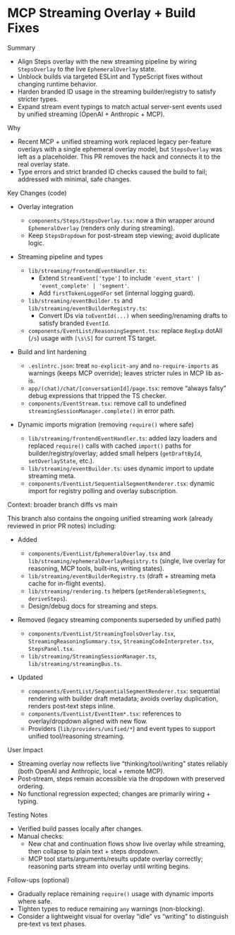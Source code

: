 # MCP Streaming Overlay + Build Fixes

Summary

- Align Steps overlay with the new streaming pipeline by wiring `StepsOverlay` to the live `EphemeralOverlay` state.
- Unblock builds via targeted ESLint and TypeScript fixes without changing runtime behavior.
- Harden branded ID usage in the streaming builder/registry to satisfy stricter types.
- Expand stream event typings to match actual server-sent events used by unified streaming (OpenAI + Anthropic + MCP).

Why

- Recent MCP + unified streaming work replaced legacy per-feature overlays with a single ephemeral overlay model, but `StepsOverlay` was left as a placeholder. This PR removes the hack and connects it to the real overlay state.
- Type errors and strict branded ID checks caused the build to fail; addressed with minimal, safe changes.

Key Changes (code)

- Overlay integration
  - `components/Steps/StepsOverlay.tsx`: now a thin wrapper around `EphemeralOverlay` (renders only during streaming).
  - Keep `StepsDropdown` for post-stream step viewing; avoid duplicate logic.

- Streaming pipeline and types
  - `lib/streaming/frontendEventHandler.ts`:
    - Extend `StreamEvent['type']` to include `'event_start' | 'event_complete' | 'segment'`.
    - Add `firstTokenLoggedFor` set (internal logging guard).
  - `lib/streaming/eventBuilder.ts` and `lib/streaming/eventBuilderRegistry.ts`:
    - Convert IDs via `toEventId(...)` when seeding/renaming drafts to satisfy branded `EventId`.
  - `components/EventList/ReasoningSegment.tsx`: replace `RegExp` dotAll (`/s`) usage with `[\s\S]` for current TS target.

- Build and lint hardening
  - `.eslintrc.json`: treat `no-explicit-any` and `no-require-imports` as warnings (keeps MCP override); leaves stricter rules in MCP lib as-is.
  - `app/(chat)/chat/[conversationId]/page.tsx`: remove “always falsy” debug expressions that tripped the TS checker.
  - `components/EventStream.tsx`: remove call to undefined `streamingSessionManager.complete()` in error path.

- Dynamic imports migration (removing `require()` where safe)
  - `lib/streaming/frontendEventHandler.ts`: added lazy loaders and replaced `require()` calls with cached `import()` paths for builder/registry/overlay; added small helpers (`getDraftById`, `setOverlayState`, etc.).
  - `lib/streaming/eventBuilder.ts`: uses dynamic import to update streaming meta.
  - `components/EventList/SequentialSegmentRenderer.tsx`: dynamic import for registry polling and overlay subscription.

Context: broader branch diffs vs main

This branch also contains the ongoing unified streaming work (already reviewed in prior PR notes) including:

- Added
  - `components/EventList/EphemeralOverlay.tsx` and `lib/streaming/ephemeralOverlayRegistry.ts` (single, live overlay for reasoning, MCP tools, built‑ins, writing states).
  - `lib/streaming/eventBuilderRegistry.ts` (draft + streaming meta cache for in-flight events).
  - `lib/streaming/rendering.ts` helpers (`getRenderableSegments`, `deriveSteps`).
  - Design/debug docs for streaming and steps.

- Removed (legacy streaming components superseded by unified path)
  - `components/EventList/StreamingToolsOverlay.tsx`, `StreamingReasoningSummary.tsx`, `StreamingCodeInterpreter.tsx`, `StepsPanel.tsx`.
  - `lib/streaming/StreamingSessionManager.ts`, `lib/streaming/streamingBus.ts`.

- Updated
  - `components/EventList/SequentialSegmentRenderer.tsx`: sequential rendering with builder draft metadata; avoids overlay duplication, renders post‑text steps inline.
  - `components/EventList/EventItem*.tsx`: references to overlay/dropdown aligned with new flow.
  - Providers (`lib/providers/unified/*`) and event types to support unified tool/reasoning streaming.

User Impact

- Streaming overlay now reflects live “thinking/tool/writing” states reliably (both OpenAI and Anthropic, local + remote MCP).
- Post‑stream, steps remain accessible via the dropdown with preserved ordering.
- No functional regression expected; changes are primarily wiring + typing.

Testing Notes

- Verified build passes locally after changes.
- Manual checks:
  - New chat and continuation flows show live overlay while streaming, then collapse to plain text + steps dropdown.
  - MCP tool starts/arguments/results update overlay correctly; reasoning parts stream into overlay until writing begins.

Follow-ups (optional)

- Gradually replace remaining `require()` usage with dynamic imports where safe.
- Tighten types to reduce remaining `any` warnings (non-blocking).
- Consider a lightweight visual for overlay “idle” vs “writing” to distinguish pre‑text vs text phases.
